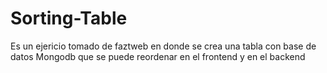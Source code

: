 # Sorting-Table
Es un ejericio tomado de faztweb en donde se crea una tabla con base de datos Mongodb que se puede reordenar en el frontend y en el backend
